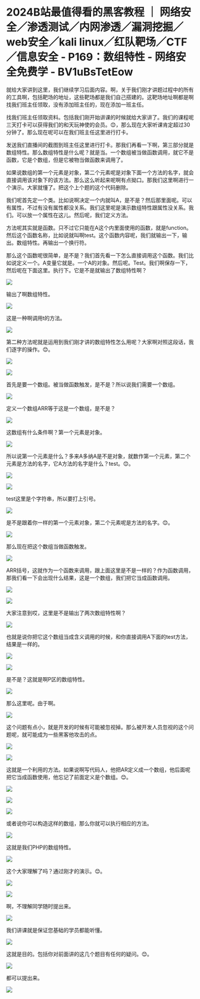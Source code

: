 # 2024B站最值得看的黑客教程 ｜ 网络安全／渗透测试／内网渗透／漏洞挖掘／web安全／kali linux／红队靶场／CTF／信息安全 - P169：数组特性 - 网络安全免费学 - BV1uBsTetEow

就给大家讲到这里，我们继续学习后面内容。啊，关于我们刚才讲题过程中的所有的工具啊，包括靶场的地址，这些靶场都是我们自己搭建的。这靶场地址啊都是啊找我们班主任领取，没有添加班主任的，现在添加一班主任。

找我们班主任领取资料。包括我们刚开始讲课的时候就给大家讲了。我们的课程呢三天打卡可以获得我们的和天玩神使的会员。😊，那么现在大家听课肯定超过30分钟了。那么现在呢可以在我们班主任这里进行打卡。

发送我们直播间的截图到班主任这里进行打卡。那我们再看一下啊，第三部分就是数组特性。那么数组特性是什么呢？就是当。一个数组被当做函数调用，就它不是函数，它是个数组，但是它被物当做函数来调用了。

如果说数组的第一个元素是对象，第二个元素呢是对象下面一个方法的名字，就会直接调用该对象下的该方法。那么这么听起来呢啊有点拗口。那我们这里啊进行一个演示。大家就懂了。把这个上个题的这个代码删除。

我们呢首先定一个类。比如说啊决定一个内就叫A，是不是？然后那里面呢。可以有属性，不过有没有属性都没关系。我们这里呢是演示数组特性跟属性没关系。我们。可以放一个属性在这儿。然后呢，我们定义方法。

方法呢其实就是函数。只不过它只能在A这个内里面使用的函数，就是function。然后这个函数名称，比如说就叫啊test。这个函数内容呢，我们就输出一下，输出。数组特性。再输出一个换行符。

那么这个函数呢很简单，是不是？我们首先看一下怎么直接调用这个函数。我们比如说定义一个。A变量它就是。一个A的对象。然后呢。Test。我们啊保存一下，然后呢在下面这里。执行下。它是不是就输出了数组特性啊？



![](img/6d55e054874ad1220282b688460bff6c_1.png)

输出了啊数组特性。

![](img/6d55e054874ad1220282b688460bff6c_3.png)

这是一种啊调用t的方法。

![](img/6d55e054874ad1220282b688460bff6c_5.png)

第二种方法呢就是运用到我们刚才讲的数组特性怎么用呢？大家啊对照这段话，我们逐字的操作。😊。

![](img/6d55e054874ad1220282b688460bff6c_7.png)

![](img/6d55e054874ad1220282b688460bff6c_8.png)

首先是要一个数组。被当做函数触发，是不是？所以说我们需要一个数组。

![](img/6d55e054874ad1220282b688460bff6c_10.png)

定义一个数组ARR等于这是一个数组，是不是？

![](img/6d55e054874ad1220282b688460bff6c_12.png)

这数组有什么条件啊？第一个元素是对象。

![](img/6d55e054874ad1220282b688460bff6c_14.png)

所以说第一个元素是什么？多来A多纳A是不是对象，就数作第一个元素，第二个元素是方法的名字，它A方法的名字是什么？test。😊。



![](img/6d55e054874ad1220282b688460bff6c_16.png)

![](img/6d55e054874ad1220282b688460bff6c_17.png)

test这里是个字符串，所以要打上引号。

![](img/6d55e054874ad1220282b688460bff6c_19.png)

是不是跟着你一样的第一个元素对象，第二个元素呢是方法的名字。😊。

![](img/6d55e054874ad1220282b688460bff6c_21.png)

那么现在把这个数组当做函数触发。

![](img/6d55e054874ad1220282b688460bff6c_23.png)

ARR括号，这就作为一个函数来调用，跟上面这里是不是一样的？作为函数调用，那我们看一下会出现什么结果，这是一个数组，我们把它当成函数调用。



![](img/6d55e054874ad1220282b688460bff6c_25.png)

![](img/6d55e054874ad1220282b688460bff6c_26.png)

大家注意到哎，这里是不是输出了两次数组特性啊？

![](img/6d55e054874ad1220282b688460bff6c_28.png)

也就是说你把它这个数组当成含义调用的时候，和你直接调用A下面的test方法，结果是一样的。

![](img/6d55e054874ad1220282b688460bff6c_30.png)

![](img/6d55e054874ad1220282b688460bff6c_31.png)

是不是？这就是啊P区的数组特性。

![](img/6d55e054874ad1220282b688460bff6c_33.png)

那么这里呢。由于啊。

![](img/6d55e054874ad1220282b688460bff6c_35.png)

这个问题有点小，就是开发的时候有可能被忽视掉。那么被开发人员忽视的这个问题呢，就可能成为一些黑客他攻击的点。



![](img/6d55e054874ad1220282b688460bff6c_37.png)

![](img/6d55e054874ad1220282b688460bff6c_38.png)

这就是一个利用的方法。如果说啊写代码人，他把AR定义成一个数组，他后面呢把它当成函数使用，他忘记了前面定义是个数组。😊。



![](img/6d55e054874ad1220282b688460bff6c_40.png)

![](img/6d55e054874ad1220282b688460bff6c_41.png)

![](img/6d55e054874ad1220282b688460bff6c_42.png)

或者说你可以构造这样的数组，那么你就可以执行相应的方法。

![](img/6d55e054874ad1220282b688460bff6c_44.png)

这就是我们PHP的数组特性。

![](img/6d55e054874ad1220282b688460bff6c_46.png)

这个大家理解了吗？通过刚才的演示。😊。

![](img/6d55e054874ad1220282b688460bff6c_48.png)

![](img/6d55e054874ad1220282b688460bff6c_49.png)

啊，不理解同学随时提出来。

![](img/6d55e054874ad1220282b688460bff6c_51.png)

我们讲课就是保证您基础的学员都能听懂。

![](img/6d55e054874ad1220282b688460bff6c_53.png)

这就是目的。包括你对前面讲的这几个题目有任何的疑问。😊。

![](img/6d55e054874ad1220282b688460bff6c_55.png)

都可以提出来。

![](img/6d55e054874ad1220282b688460bff6c_57.png)